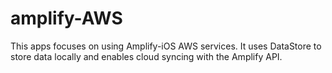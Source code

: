 # amplify-AWS

This apps focuses on using Amplify-iOS AWS services. 
It uses DataStore to store data locally and enables cloud syncing with the Amplify API.
